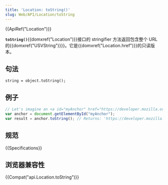 ```yaml
---
title: 'Location: toString()'
slug: Web/API/Location/toString
---
```

{{ApiRef("Location")}}

**`toString()`**{{domxref("Location")}}接口的 stringifier 方法返回包含整个 URL 的{{domxref("USVString")}}}。它是{{domxref("Location.href")}}的只读版本。

## 句法

```plain
string = object.toString();
```

## 例子

```js
// Let's imagine an <a id="myAnchor" href="https://developer.mozilla.org/en-US/docs/Location/toString"> element is in the document
var anchor = document.getElementById("myAnchor");
var result = anchor.toString(); // Returns: 'https://developer.mozilla.org/en-US/docs/Location/toString'
```

## 规范

{{Specifications}}

## 浏览器兼容性

{{Compat("api.Location.toString")}}
